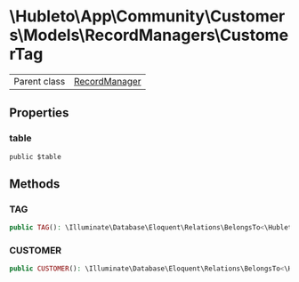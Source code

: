 
# \Hubleto\App\Community\Customers\Models\RecordManagers\CustomerTag
<table class='table-default dense'>
<tr><td>Parent class</td><td><a href="../../../../../Erp/RecordManager">RecordManager</a></td></tr></table>


## Properties

### table

`public $table`


## Methods

### TAG

```php
public TAG(): \Illuminate\Database\Eloquent\Relations\BelongsTo<\Hubleto\App\Community\Customers\Models\RecordManagers\Tag,\Hubleto\App\Community\Customers\Models\RecordManagers\CustomerTag>
```


### CUSTOMER

```php
public CUSTOMER(): \Illuminate\Database\Eloquent\Relations\BelongsTo<\Hubleto\App\Community\Customers\Models\RecordManagers\Customer,\Hubleto\App\Community\Customers\Models\RecordManagers\CustomerTag>
```

